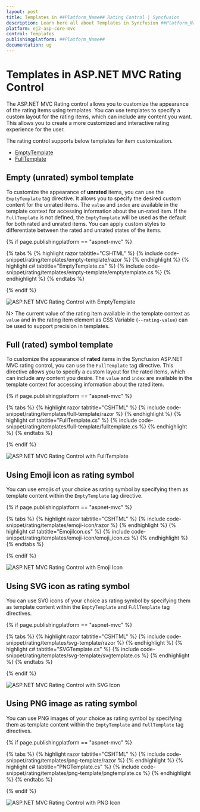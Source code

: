 ```yaml
---
layout: post
title: Templates in ##Platform_Name## Rating Control | Syncfusion
description: Learn here all about Templates in Syncfusion ##Platform_Name## Rating control of Syncfusion Essential JS 2 and more.
platform: ej2-asp-core-mvc
control: Templates
publishingplatform: ##Platform_Name##
documentation: ug
---
```


# Templates in ASP.NET MVC Rating Control

The ASP.NET MVC Rating control allows you to customize the appearance of the rating items using templates. You can use templates to specify a custom layout for the rating items, which can include any content you want. This allows you to create a more customized and interactive rating experience for the user.

The rating control supports below templates for item customization.

* [EmptyTemplate](https://help.syncfusion.com/cr/aspnetmvc-js2/Syncfusion.EJ2.Inputs.Rating.html#Syncfusion_EJ2_Inputs_Rating_EmptyTemplate)
* [FullTemplate](https://help.syncfusion.com/cr/aspnetmvc-js2/Syncfusion.EJ2.Inputs.Rating.html#Syncfusion_EJ2_Inputs_Rating_FullTemplate)

## Empty (unrated) symbol template

To customize the appearance of **unrated** items, you can use the `EmptyTemplate` tag directive. It allows you to specify the desired custom content for the unrated items.
The `value` and `index` are available in the template context for accessing information about the un-rated item.
If the `FullTemplate` is not defined, the `EmptyTemplate` will be used as the default for both rated and unrated items. You can apply custom styles to differentiate between the rated and unrated states of the items.

{% if page.publishingplatform == "aspnet-mvc" %}

{% tabs %
{% highlight razor tabtitle="CSHTML" %}
{% include code-snippet/rating/templates/empty-template/razor %}
{% endhighlight %}
{% highlight c# tabtitle="EmptyTemplate.cs" %}
{% include code-snippet/rating/templates/empty-template/emptytemplate.cs %}
{% endhighlight %}
{% endtabs %}

{% endif %}

![ASP.NET MVC Rating Control with EmptyTemplate](./images/rating-empty-template.png)

N> The current value of the rating item available in the template context as `value` and in the rating item element as CSS Variable (`--rating-value`) can be used to support precision in templates.

## Full (rated) symbol template

To customize the appearance of **rated** items in the Syncfusion ASP.NET MVC rating control, you can use the `FullTemplate` tag directive. This directive allows you to specify a custom layout for the rated items, which can include any content you desire.
The `value` and `index` are available in the template context for accessing information about the rated item.

{% if page.publishingplatform == "aspnet-mvc" %}

{% tabs %}
{% highlight razor tabtitle="CSHTML" %}
{% include code-snippet/rating/templates/full-template/razor %}
{% endhighlight %}
{% highlight c# tabtitle="FullTemplate.cs" %}
{% include code-snippet/rating/templates/full-template/fulltemplate.cs %}
{% endhighlight %}
{% endtabs %}

{% endif %}

![ASP.NET MVC Rating Control with FullTemplate](./images/rating-full-template.png)

## Using Emoji icon as rating symbol

You can use emojis of your choice as rating symbol by specifying them as template content within the `EmptyTemplate` tag directive.

{% if page.publishingplatform == "aspnet-mvc" %}

{% tabs %}
{% highlight razor tabtitle="CSHTML" %}
{% include code-snippet/rating/templates/emoji-icon/razor %}
{% endhighlight %}
{% highlight c# tabtitle="EmojiIcon.cs" %}
{% include code-snippet/rating/templates/emoji-icon/emoji_icon.cs %}
{% endhighlight %}
{% endtabs %}

{% endif %}

![ASP.NET MVC Rating Control with Emoji Icon](./images/rating-emoji-icon.png)

## Using SVG icon as rating symbol

You can use SVG icons of your choice as rating symbol by specifying them as template content within the `EmptyTemplate` and `FullTemplate` tag directives.

{% if page.publishingplatform == "aspnet-mvc" %}

{% tabs %}
{% highlight razor tabtitle="CSHTML" %}
{% include code-snippet/rating/templates/svg-template/razor %}
{% endhighlight %}
{% highlight c# tabtitle="SVGTemplate.cs" %}
{% include code-snippet/rating/templates/svg-template/svgtemplate.cs %}
{% endhighlight %}
{% endtabs %}

{% endif %}

![ASP.NET MVC Rating Control with SVG Icon](./images/rating-svg-icon.png)

## Using PNG image as rating symbol

You can use PNG images of your choice as rating symbol by specifying them as template content within the `EmptyTemplate` and `FullTemplate` tag directives.

{% if page.publishingplatform == "aspnet-mvc" %}

{% tabs %}
{% highlight razor tabtitle="CSHTML" %}
{% include code-snippet/rating/templates/png-template/razor %}
{% endhighlight %}
{% highlight c# tabtitle="PNGTemplate.cs" %}
{% include code-snippet/rating/templates/png-template/pngtemplate.cs %}
{% endhighlight %}
{% endtabs %}

{% endif %}

![ASP.NET MVC Rating Control with PNG Icon](./images/rating-png.png)